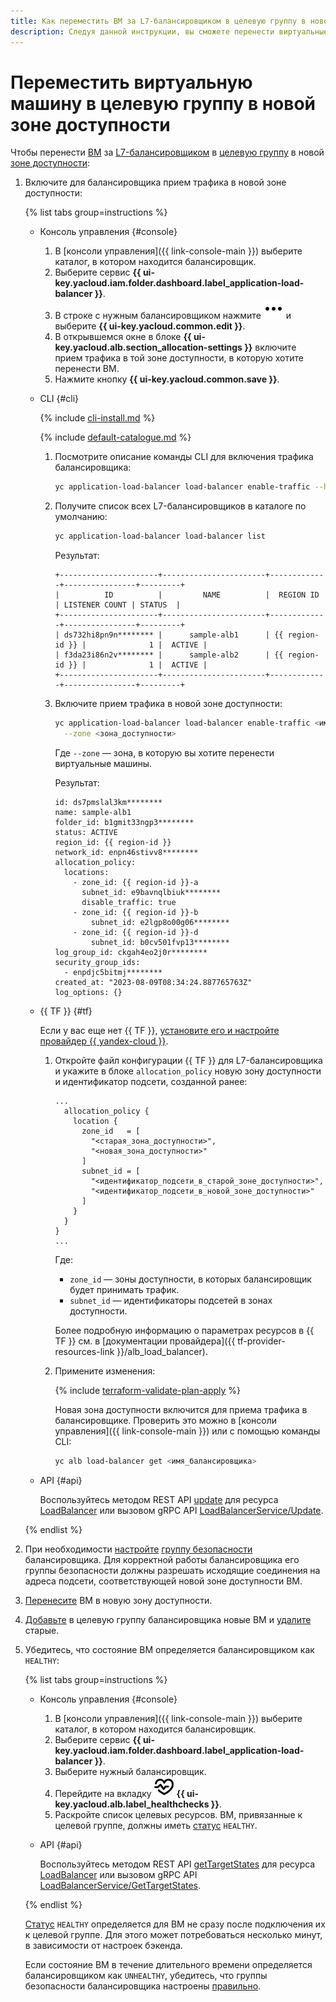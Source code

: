 ```yaml
---
title: Как переместить ВМ за L7-балансировщиком в целевую группу в новой зоне доступности
description: Следуя данной инструкции, вы сможете перенести виртуальные машины за L7-балансировщиком в целевую группу в новой зоне доступности.
---
```


# Переместить виртуальную машину в целевую группу в новой зоне доступности


Чтобы перенести [ВМ](../../compute/concepts/vm.md) за [L7-балансировщиком](../concepts/application-load-balancer.md) в [целевую группу](../concepts/target-group.md) в новой [зоне доступности](../../overview/concepts/geo-scope.md):

1. Включите для балансировщика прием трафика в новой зоне доступности:

    {% list tabs group=instructions %}

    - Консоль управления {#console}

      1. В [консоли управления]({{ link-console-main }}) выберите каталог, в котором находится балансировщик.
      1. Выберите сервис **{{ ui-key.yacloud.iam.folder.dashboard.label_application-load-balancer }}**.
      1. В строке с нужным балансировщиком нажмите ![image](../../_assets/console-icons/ellipsis.svg) и выберите **{{ ui-key.yacloud.common.edit }}**.
      1. В открывшемся окне в блоке **{{ ui-key.yacloud.alb.section_allocation-settings }}** включите прием трафика в той зоне доступности, в которую хотите перенести ВМ.
      1. Нажмите кнопку **{{ ui-key.yacloud.common.save }}**.

    - CLI {#cli}

      {% include [cli-install.md](../../_includes/cli-install.md) %}

      {% include [default-catalogue.md](../../_includes/default-catalogue.md) %}

      1. Посмотрите описание команды CLI для включения трафика балансировщика:

          ```bash
          yc application-load-balancer load-balancer enable-traffic --help
          ```

      1. Получите список всех L7-балансировщиков в каталоге по умолчанию:

          ```bash
          yc application-load-balancer load-balancer list
          ```

          Результат:

          ```text
          +----------------------+-----------------------+-------------+----------------+---------+
          |          ID          |         NAME          |  REGION ID  | LISTENER COUNT | STATUS  |
          +----------------------+-----------------------+-------------+----------------+---------+
          | ds732hi8pn9n******** |      sample-alb1      | {{ region-id }} |              1 |  ACTIVE |
          | f3da23i86n2v******** |      sample-alb2      | {{ region-id }} |              1 |  ACTIVE |
          +----------------------+-----------------------+-------------+----------------+---------+
          ```

      1. Включите прием трафика в новой зоне доступности:

          ```bash
          yc application-load-balancer load-balancer enable-traffic <имя_балансировщика> \
            --zone <зона_доступности>
          ```

          Где `--zone` — зона, в которую вы хотите перенести виртуальные машины.

          Результат:

          ```text
          id: ds7pmslal3km********
          name: sample-alb1
          folder_id: b1gmit33ngp3********
          status: ACTIVE
          region_id: {{ region-id }}
          network_id: enpn46stivv8********
          allocation_policy:
            locations:
              - zone_id: {{ region-id }}-a
                subnet_id: e9bavnqlbiuk********
                disable_traffic: true
              - zone_id: {{ region-id }}-b
                  subnet_id: e2lgp8o00g06********
              - zone_id: {{ region-id }}-d
                  subnet_id: b0cv501fvp13********
          log_group_id: ckgah4eo2j0r********
          security_group_ids:
            - enpdjc5bitmj********
          created_at: "2023-08-09T08:34:24.887765763Z"
          log_options: {}
          ```

    - {{ TF }} {#tf}

      Если у вас еще нет {{ TF }}, [установите его и настройте провайдер {{ yandex-cloud }}](../../tutorials/infrastructure-management/terraform-quickstart.md#install-terraform).

      1. Откройте файл конфигурации {{ TF }} для L7-балансировщика и укажите в блоке `allocation_policy` новую зону доступности и идентификатор подсети, созданной ранее:

         ```hcl
         ...
           allocation_policy {
             location {
               zone_id   = [
                 "<старая_зона_доступности>",
                 "<новая_зона_доступности>"
               ]
               subnet_id = [
                 "<идентификатор_подсети_в_старой_зоне_доступности>",
                 "<идентификатор_подсети_в_новой_зоне_доступности>"
               ]
             }
           }
         }
         ...
         ```

         Где:
         * `zone_id` — зоны доступности, в которых балансировщик будет принимать трафик.
         * `subnet_id` — идентификаторы подсетей в зонах доступности.

         Более подробную информацию о параметрах ресурсов в {{ TF }} см. в [документации провайдера]({{ tf-provider-resources-link }}/alb_load_balancer).

      1. Примените изменения:

         {% include [terraform-validate-plan-apply](../../_tutorials/_tutorials_includes/terraform-validate-plan-apply.md) %}

         Новая зона доступности включится для приема трафика в балансировщике. Проверить это можно в [консоли управления]({{ link-console-main }}) или с помощью команды CLI:

         ```bash
         yc alb load-balancer get <имя_балансировщика>
         ```

   - API {#api}

     Воспользуйтесь методом REST API [update](../api-ref/LoadBalancer/update.md) для ресурса [LoadBalancer](../api-ref/LoadBalancer/index.md) или вызовом gRPC API [LoadBalancerService/Update](../api-ref/grpc/LoadBalancer/update.md).

   {% endlist %}

1. При необходимости [настройте](../../vpc/operations/security-group-add-rule.md) [группу безопасности](../../vpc/concepts/security-groups.md) балансировщика. Для корректной работы балансировщика его группы безопасности должны разрешать исходящие соединения на адреса подсети, соответствующей новой зоне доступности ВМ.
1. [Перенесите](../../compute/operations/vm-control/vm-change-zone.md) ВМ в новую зону доступности.
1. [Добавьте](../../application-load-balancer/operations/target-group-update.md#add-targets) в целевую группу балансировщика новые ВМ и [удалите](../../application-load-balancer/operations/target-group-update.md#remove-targets) старые.
1. Убедитесь, что состояние ВМ определяется балансировщиком как `HEALTHY`:

   {% list tabs group=instructions %}

   - Консоль управления {#console}

     1. В [консоли управления]({{ link-console-main }}) выберите каталог, в котором находится балансировщик.
     1. Выберите сервис **{{ ui-key.yacloud.iam.folder.dashboard.label_application-load-balancer }}**.
     1. Выберите нужный балансировщик.
     1. Перейдите на вкладку ![image](../../_assets/console-icons/heart-pulse.svg) **{{ ui-key.yacloud.alb.label_healthchecks }}**.
     1. Раскройте список целевых ресурсов. ВМ, привязанные к целевой группе, должны иметь [статус](../../compute/concepts/vm-statuses.md) `HEALTHY`.

   - API {#api}

     Воспользуйтесь методом REST API [getTargetStates](../api-ref/LoadBalancer/getTargetStates.md) для ресурса [LoadBalancer](../api-ref/LoadBalancer/index.md) или вызовом gRPC API [LoadBalancerService/GetTargetStates](../api-ref/grpc/LoadBalancer/getTargetStates.md).

   {% endlist %}

   [Статус](../../compute/concepts/vm-statuses.md) `HEALTHY` определяется для ВМ не сразу после подключения их к целевой группе. Для этого может потребоваться несколько минут, в зависимости от настроек бэкенда.

   Если состояние ВМ в течение длительного времени определяется балансировщиком как `UNHEALTHY`, убедитесь, что группы безопасности балансировщика настроены [правильно](../concepts/application-load-balancer.md#security-groups).
